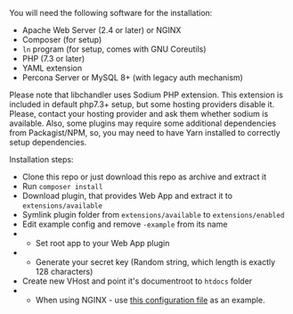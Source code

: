 You will need the following software for the installation:
* Apache Web Server (2.4 or later) or NGINX
* Composer (for setup)
* `ln` program (for setup, comes with GNU Coreutils)
* PHP (7.3 or later)
* YAML extension
* Percona Server or MySQL 8+ (with legacy auth mechanism)

Please note that libchandler uses Sodium PHP extension.
This extension is included in default php7.3+ setup, but some hosting providers disable it.
Please, contact your hosting provider and ask them whether sodium is available.
Also, some plugins may require some additional dependencies from Packagist/NPM, so, you
may need to have Yarn installed to correctly setup dependencies.

Installation steps:
* Clone this repo or just download this repo as archive and extract it
* Run `composer install`
* Download plugin, that provides Web App and extract it to `extensions/available`
* Symlink plugin folder from `extensions/available` to `extensions/enabled`
* Edit example config and remove `-example` from its name
* * Set root app to your Web App plugin
* * Generate your secret key (Random string, which length is exactly 128 characters)
* Create new VHost and point it's documentroot to `htdocs` folder
* * When using NGINX - use [this configuration file](https://github.com/openvk/chandler/blob/master/install/nginx.conf) as an example.
